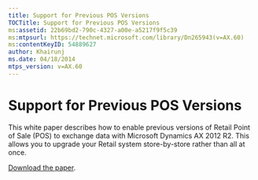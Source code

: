 ```yaml
---
title: Support for Previous POS Versions
TOCTitle: Support for Previous POS Versions
ms:assetid: 22b69bd2-790c-4327-a00e-a5217f9f5c39
ms:mtpsurl: https://technet.microsoft.com/library/Dn265943(v=AX.60)
ms:contentKeyID: 54889627
author: Khairunj
ms.date: 04/18/2014
mtps_version: v=AX.60
---
```


# Support for Previous POS Versions 


This white paper describes how to enable previous versions of Retail Point of Sale (POS) to exchange data with Microsoft Dynamics AX 2012 R2. This allows you to upgrade your Retail system store-by-store rather than all at once.

[Download the paper](https://go.microsoft.com/fwlink/?linkid=259822).

  



